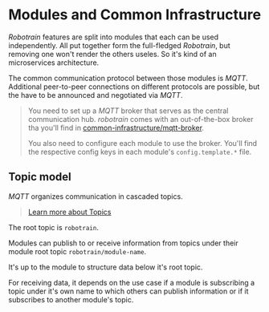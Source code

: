 # Modules and Common Infrastructure

_Robotrain_ features are split into modules that each can be used independently. All put together form the full-fledged _Robotrain_, but removing one won't render the others useles. So it's kind of an microservices architecture.

The common communication protocol between those modules is _MQTT_. Additional peer-to-peer connections on different protocols are possible, but the have to be announced and negotiated via _MQTT_.

> You need to set up a _MQTT_ broker that serves as the central communication hub. _robotrain_ comes with an out-of-the-box broker tha you'll find in [common-infrastructure/mqtt-broker](../common-infrastructure/mqtt-broker).
>
>You also need to configure each module to use the broker. You'll find the respective config keys in each module's `config.template.*` file.

## Topic model

_MQTT_ organizes communication in cascaded topics. 

> [Learn more about Topics](https://www.hivemq.com/blog/mqtt-essentials-part-5-mqtt-topics-best-practices/)

The root topic is `robotrain`.

Modules can publish to or receive information from topics under their module root topic `robotrain/module-name`.

It's up to the module to structure data below it's root topic.

For receiving data, it depends on the use case if a module is subscribing a topic under it's own name to which others can publish information or if it subscribes to another module's topic.
